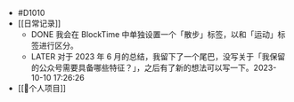 - #D1010
- [[日常记录]]
	- DONE 我会在 BlockTime 中单独设置一个「散步」标签，以和「运动」标签进行区分。
	- LATER 对于 2023 年 6 月的总结，我留下了一个尾巴，没写关于「我保留的公众号需要具备哪些特征？」，之后有了新的想法可以写一下。2023-10-10 17:26:26
- [[💼个人项目]]